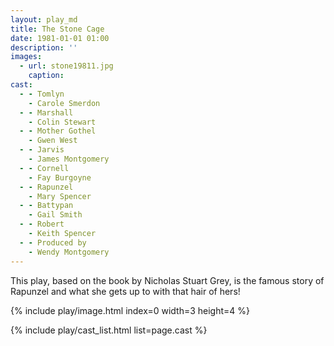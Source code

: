 ```yaml
---
layout: play_md
title: The Stone Cage
date: 1981-01-01 01:00
description: ''
images:
  - url: stone19811.jpg
    caption:
cast:
  - - Tomlyn
    - Carole Smerdon
  - - Marshall
    - Colin Stewart
  - - Mother Gothel
    - Gwen West
  - - Jarvis
    - James Montgomery
  - - Cornell
    - Fay Burgoyne
  - - Rapunzel
    - Mary Spencer
  - - Battypan
    - Gail Smith
  - - Robert
    - Keith Spencer
  - - Produced by
    - Wendy Montgomery
---
```


This play, based on the book by Nicholas Stuart Grey, is the famous story of Rapunzel and what she gets up to with that hair of hers!

{% include play/image.html index=0 width=3 height=4 %}

{% include play/cast_list.html list=page.cast %}
